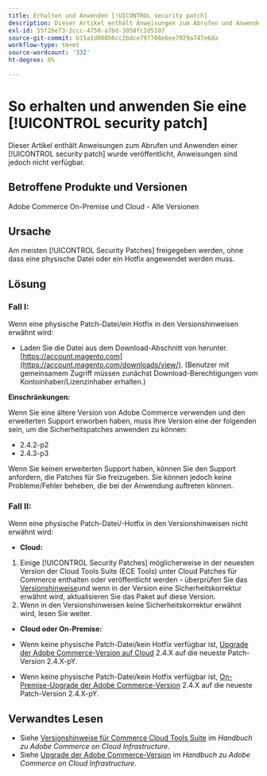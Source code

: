 ```yaml
---
title: Erhalten und Anwenden [!UICONTROL security patch]
description: Dieser Artikel enthält Anweisungen zum Abrufen und Anwenden einer [!UICONTROL security patch] wurde veröffentlicht, Anweisungen sind jedoch nicht verfügbar.
exl-id: 55f2be73-2ccc-4750-a7bd-3058fc2d5107
source-git-commit: b15a1d008b6cc2bdce797768e6ee7029a747e6da
workflow-type: tm+mt
source-wordcount: '332'
ht-degree: 0%

---
```


# So erhalten und anwenden Sie eine [!UICONTROL security patch]

Dieser Artikel enthält Anweisungen zum Abrufen und Anwenden einer [!UICONTROL security patch] wurde veröffentlicht, Anweisungen sind jedoch nicht verfügbar.

## Betroffene Produkte und Versionen

Adobe Commerce On-Premise und Cloud - Alle Versionen

## Ursache

Am meisten [!UICONTROL Security Patches] freigegeben werden, ohne dass eine physische Datei oder ein Hotfix angewendet werden muss.

## Lösung


### Fall I:

Wenn eine physische Patch-Datei/ein Hotfix in den Versionshinweisen erwähnt wird:

* Laden Sie die Datei aus dem Download-Abschnitt von herunter. [https://account.magento.com](https://account.magento.com/downloads/view/). (Benutzer mit gemeinsamem Zugriff müssen zunächst Download-Berechtigungen vom Kontoinhaber/Lizenzinhaber erhalten.)

**Einschränkungen:**

Wenn Sie eine ältere Version von Adobe Commerce verwenden und den erweiterten Support erworben haben, muss Ihre Version eine der folgenden sein, um die Sicherheitspatches anwenden zu können:

* 2.4.2-p2
* 2.4.3-p3

Wenn Sie keinen erweiterten Support haben, können Sie den Support anfordern, die Patches für Sie freizugeben. Sie können jedoch keine Probleme/Fehler beheben, die bei der Anwendung auftreten können.

### Fall II:

Wenn eine physische Patch-Datei/-Hotfix in den Versionshinweisen nicht erwähnt wird:

* **Cloud:**

1. Einige [!UICONTROL Security Patches] möglicherweise in der neuesten Version der Cloud Tools Suite (ECE Tools) unter Cloud Patches für Commerce enthalten oder veröffentlicht werden - überprüfen Sie das [Versionshinweise](https://experienceleague.adobe.com/en/docs/commerce-cloud-service/user-guide/release-notes/cloud-tools-suite)und wenn in der Version eine Sicherheitskorrektur erwähnt wird, aktualisieren Sie das Paket auf diese Version.
1. Wenn in den Versionshinweisen keine Sicherheitskorrektur erwähnt wird, lesen Sie weiter.

* **Cloud oder On-Premise:**

* Wenn keine physische Patch-Datei/kein Hotfix verfügbar ist, [Upgrade der Adobe Commerce-Version auf Cloud](https://experienceleague.adobe.com/en/docs/commerce-cloud-service/user-guide/develop/upgrade/commerce-version) 2.4.X auf die neueste Patch-Version 2.4.X-pY.
* Wenn keine physische Patch-Datei/kein Hotfix verfügbar ist, [On-Premise-Upgrade der Adobe Commerce-Version](https://experienceleague.adobe.com/en/docs/commerce-operations/upgrade-guide/implementation/perform-upgrade) 2.4.X auf die neueste Patch-Version 2.4.X-pY.

## Verwandtes Lesen

* Siehe [Versionshinweise für Commerce Cloud Tools Suite](https://experienceleague.adobe.com/en/docs/commerce-cloud-service/user-guide/release-notes/cloud-tools-suite) im *Handbuch zu Adobe Commerce on Cloud Infrastructure*.
* Siehe [Upgrade der Adobe Commerce-Version](https://experienceleague.adobe.com/en/docs/commerce-cloud-service/user-guide/develop/upgrade/commerce-version) im *Handbuch zu Adobe Commerce on Cloud Infrastructure*.
